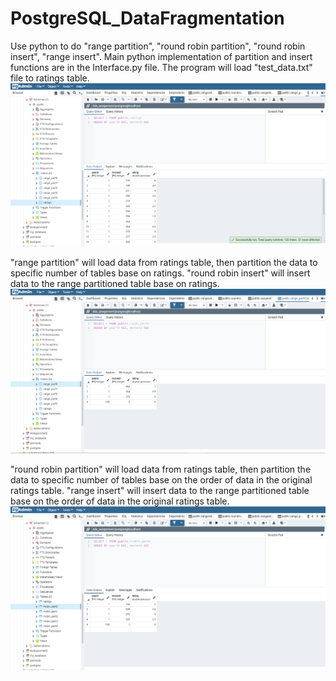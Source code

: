 # PostgreSQL_DataFragmentation
 Use python to do "range partition", "round robin partition", "round robin insert", "range insert".
 Main python implementation of partition and insert functions are in the Interface.py file.
 The program will load "test_data.txt" file to ratings table.
 <img src="/img/ratingsTable.PNG" alt="Alt text" title="Optional title">
 
 "range partition" will load data from ratings table, then partition the data to specific number of tables base on ratings.
 "round robin insert" will insert data to the range partitioned table base on ratings.
 <img src="/img/rangePartition&Insert.PNG" alt="Alt text" title="Optional title">
 
 "round robin partition" will load data from ratings table, then partition the data to specific number of tables base on the order of data in the original ratings table.
 "range insert" will insert data to the range partitioned table base on the order of data in the original ratings table.
 <img src="/img/roundRobinPartion&insert.PNG" alt="Alt text" title="Optional title">
